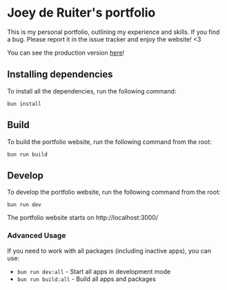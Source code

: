 # Joey de Ruiter's portfolio

This is my personal portfolio, outlining my experience and skills.
If you find a bug. Please report it in the issue tracker and enjoy the website! <3

You can see the production version [here](https://joeyderuiter.me/)!

## Installing dependencies

To install all the dependencies, run the following command:

```
bun install
```

## Build

To build the portfolio website, run the following command from the root:

```
bun run build
```

## Develop

To develop the portfolio website, run the following command from the root:

```
bun run dev
```

The portfolio website starts on http://localhost:3000/

### Advanced Usage

If you need to work with all packages (including inactive apps), you can use:

- `bun run dev:all` - Start all apps in development mode
- `bun run build:all` - Build all apps and packages
